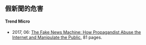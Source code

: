 ## 假新聞的危害
#### Trend Micro  
- 2017, 06: [The Fake News Machine: How Propagandist Abuse the Internet and Manipulate the Public](http://documents.trendmicro.com/assets/white_papers/wp-fake-news-machine-how-propagandists-abuse-the-internet.pdf?_ga=2.117063430.1073547711.1497355570-1028938869.1495462143), 81 pages.
